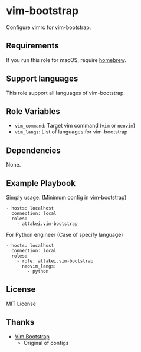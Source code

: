 vim-bootstrap
================

Configure vimrc for vim-bootstrap.

Requirements
------------

If you run this role for macOS, require [homebrew](https://brew.sh/).

Support languages
-----------------

This role support all languages of vim-bootstrap.

Role Variables
--------------

* `vim_command`: Target vim command (`vim` or `neovim`)
* `vim_langs`: List of languages for vim-bootstrap

Dependencies
------------

None.


Example Playbook
----------------

Simply usage: (Minimum config in vim-bootstrap)

```
- hosts: localhost
  connection: local
  roles:
    - attakei.vim-bootstrap
```

For Python engineer (Case of specify language)

```
- hosts: localhost
  connection: local
  roles:
    - role: attakei.vim-bootstrap
      neovim_langs:
        - python
```


License
-------

MIT License


Thanks
------

* [Vim Bootstrap](https://vim-bootstrap.com/)
  * Original of configs
